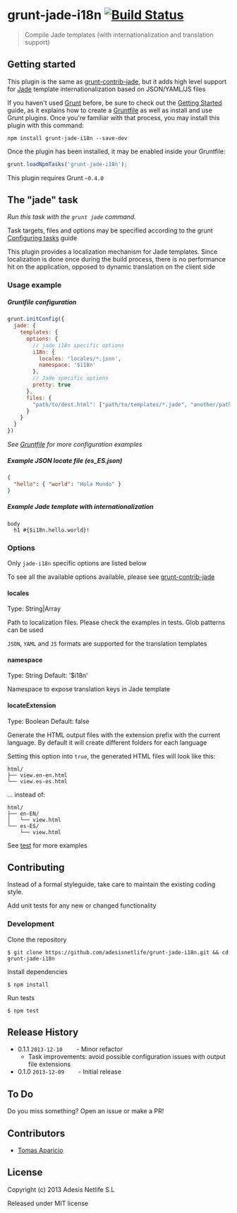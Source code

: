 # grunt-jade-i18n [![Build Status](https://travis-ci.org/AdesisNetlife/grunt-jade-i18n.png)](https://travis-ci.org/AdesisNetlife/grunt-jade-i18n)

> Compile Jade templates (with internationalization and translation support)

## Getting started

This plugin is the same as [grunt-contrib-jade][1], but it adds high level support 
for [Jade][3] template internationalization based on JSON/YAML/JS files

If you haven't used [Grunt](http://gruntjs.com/) before, be sure to check out the [Getting Started](http://gruntjs.com/getting-started) guide, as it explains how to create a [Gruntfile](hettp://gruntjs.com/sample-gruntfil) as well as install and use Grunt plugins. Once you're familiar with that process, you may install this plugin with this command:

```shell
npm install grunt-jade-i18n --save-dev
```

Once the plugin has been installed, it may be enabled inside your Gruntfile:

```js
grunt.loadNpmTasks('grunt-jade-i18n');
```

This plugin requires Grunt `~0.4.0`

## The "jade" task

_Run this task with the `grunt jade` command._

Task targets, files and options may be specified according to the grunt [Configuring tasks](http://gruntjs.com/configuring-tasks) guide

This plugin provides a localization mechanism for Jade templates.
Since localization is done once during the build process, there is no performance hit on the application, opposed to dynamic translation on the client side


### Usage example

##### Gruntfile configuration
```js
grunt.initConfig({
  jade: {
    templates: {
      options: {
        // jade i18n specific options
        i18n: {
          locales: 'locales/*.json',
          namespace: '$i18n'
        },
        // Jade specific options
        pretty: true
      },
      files: {
        "path/to/dest.html": ["path/to/templates/*.jade", "another/path/tmpl.jade"]
      }
    }
  }
})
```
_See [Gruntfile][5] for more configuration examples_

##### Example JSON locate file (es_ES.json)
```json
{
  "hello": { "world": "Hola Mundo" }
}
```

##### Example Jade template with internationalization
```jade
body 
  h1 #{$i18n.hello.world}!
```

### Options

Only `jade-i18n` specific options are listed below

To see all the available options available, please see [grunt-contrib-jade][2]

#### locales
Type: String|Array

Path to localization files. Please check the examples in tests. Glob patterns can be used

`JSON`, `YAML` and `JS` formats are supported for the translation templates

#### namespace
Type: String
Default: '$i18n'

Namespace to expose translation keys in Jade template

#### locateExtension
Type: Boolean
Default: false

Generate the HTML output files with the extension prefix with the current language.
By default it will create different folders for each language

Setting this option into `true`, the generated HTML files will look like this:
```
html/
├── view.en-en.html
└── view.es-es.html
```
... instead of:
```
html/
├── en-EN/
│   └── view.html
└── es-ES/
    └── view.html 
```

See [test][4] for more examples 

## Contributing

Instead of a formal styleguide, take care to maintain the existing coding style.

Add unit tests for any new or changed functionality

### Development

Clone the repository
```shell
$ git clone https://github.com/adesisnetlife/grunt-jade-i18n.git && cd grunt-jade-i18n
```

Install dependencies
```shell
$ npm install
```

Run tests
```shell
$ npm test
```

## Release History

* 0.1.1 `2013-12-10`
  - Minor refactor
  - Task improvements: avoid possible configuration issues with output file extensions
* 0.1.0 `2013-12-09`
  - Initial release

## To Do

Do you miss something? Open an issue or make a PR!

## Contributors

* [Tomas Aparicio](http://github.com/h2non)

## License

Copyright (c) 2013 Adesis Netlife S.L

Released under MIT license

[1]: https://github.com/gruntjs/grunt-contrib-jade
[2]: https://github.com/gruntjs/grunt-contrib-jade#options
[3]: http://jade-lang.com/
[4]: https://github.com/AdesisNetlife/grunt-jade-i18n/tree/master/test
[5]: https://github.com/AdesisNetlife/grunt-jade-i18n/blob/master/Gruntfile.coffee
